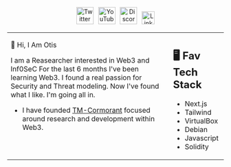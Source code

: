 <div align=center>
<a href="https://twitter.com/TMCormorant"><img src="https://cdn.worldvectorlogo.com/logos/twitter-6.svg" title="Twitter" alt="Twitter Account" width="40"/></a> 
&ensp;<a href="https://www.youtube.com/@themorningcormorant5241"><img src="https://cdn.worldvectorlogo.com/logos/youtube-icon.svg" title="YouTube" alt="YouTube Account" width="40"/></a>
&ensp;<a href="https://discord.gg/4Mh6ywFECC"><img src="https://cdn.worldvectorlogo.com/logos/discord-6.svg" title="Discord" alt="Discord Community" width="40"/></a> 
&ensp;<a href="https://www.linkedin.com/in/otis-james-3949ab257//"><img src="https://cdn.worldvectorlogo.com/logos/linkedin-icon-2.svg" title="Linkedin" alt="Linkedin Account" width="30"/></a> 
</div>

<table><tr><td valign="top" width="75%">
  
  👋 Hi, I Am Otis
  
  I am a Reasearcher interested in Web3 and Inf0SeC
  For the last 6 months I've been learning Web3.
  I found a real passion for Security and Threat modeling. 
  Now I've found what I like. I'm going all in.

  
  - I have founded [TM-Cormorant](https://discord.gg/4Mh6ywFECC) focused around research and           development within Web3.  
  
</td><td valign="top" width="25%">
  
## 🖥️ Fav Tech Stack
  
  - Next.js
  - Tailwind
  - VirtualBox
  - Debian
  - Javascript
  - Solidity
  
